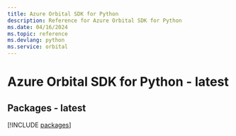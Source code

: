 ```yaml
---
title: Azure Orbital SDK for Python
description: Reference for Azure Orbital SDK for Python
ms.date: 04/16/2024
ms.topic: reference
ms.devlang: python
ms.service: orbital
---
```

# Azure Orbital SDK for Python - latest
## Packages - latest
[!INCLUDE [packages](orbital-index.md)]